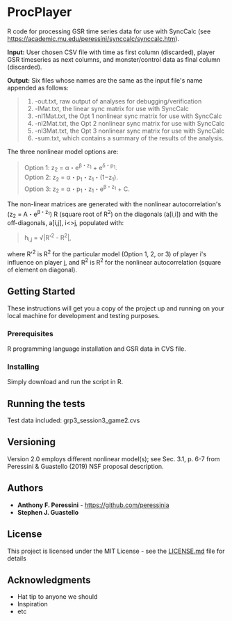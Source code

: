 # ProcPlayer

R code for processing GSR time series data for use with SyncCalc (see <https://academic.mu.edu/peressini/synccalc/synccalc.htm>).

**Input:**  User chosen CSV file with time as first column (discarded), player GSR timeseries as next columns, and monster/control data as final column (discarded).

**Output:**  Six files whose names are the same as the input file's name appended as follows:

> 1.	-out.txt, raw output of analyses for debugging/verification
> 2. 	-lMat.txt, the linear sync matrix for use with SyncCalc
> 3.	-nl1Mat.txt, the Opt 1 nonlinear sync matrix for use with SyncCalc
> 4.	-nl2Mat.txt, the Opt 2 nonlinear sync matrix for use with SyncCalc
> 5.	-nl3Mat.txt, the Opt 3 nonlinear sync matrix for use with SyncCalc
> 6.	-sum.txt, which contains a summary of the results of the analysis.


The three nonlinear model options are:

> Option 1:	z<sub>2</sub> = &alpha;・e<sup>&beta;・z<sub>1</sup> + e<sup>&delta;・p<sub>1</sub></sup>.  
> Option 2:	z<sub>2</sub> = &alpha;・p<sub>1</sub>・z<sub>1</sub>・(1−z<sub>1</sub>).  
  > Option 3:	z<sub>2</sub> = &alpha;・p<sub>1</sub>・z<sub>1</sub></sup>・e<sup>&beta;・z<sub>1</sub></sup> + C.  

The non-linear matrices are generated with the nonlinear autocorrelation's (z<sub>2</sub> = A・e<sup>&beta;・z<sub>1</sub></sup>) R (square root of R<sup>2</sup>) on the diagonals (a[i,i]) and with the off-diagonals, a[i,j], i<>j, populated with:

> h<sub>i,j</sub> = &radic;|R'<sup>2</sup> - R<sup>2</sup>|,

where R'<sup>2</sup> is R<sup>2</sup> for the particular model (Option 1, 2, or 3) of player i's influence on player j, and R<sup>2</sup> is R<sup>2</sup> for the nonlinear autocorrelation (square of element on diagonal).


## Getting Started

These instructions will get you a copy of the project up and running on your local machine for development and testing purposes.

### Prerequisites

R programming language installation and GSR data in CVS file.

### Installing

Simply download and run the script in R.

## Running the tests

Test data included:  grp3_session3_game2.cvs


## Versioning

Version 2.0 employs different nonlinear model(s); see Sec. 3.1, p. 6-7 from Peressini & Guastello (2019) NSF proposal description.


## Authors

* **Anthony F. Peressini** - <https://github.com/peressinia>
* **Stephen J. Guastello**



## License

This project is licensed under the MIT License - see the [LICENSE.md](LICENSE.md) file for details

## Acknowledgments

* Hat tip to anyone we should
* Inspiration
* etc
